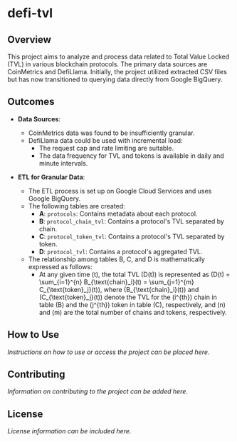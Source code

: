 # defi-tvl

## Overview
This project aims to analyze and process data related to Total Value Locked (TVL) in various blockchain protocols. The primary data sources are CoinMetrics and DefiLlama. Initially, the project utilized extracted CSV files but has now transitioned to querying data directly from Google BigQuery.

## Outcomes
- **Data Sources**:
  - CoinMetrics data was found to be insufficiently granular.
  - DefiLlama data could be used with incremental load:
    - The request cap and rate limiting are suitable.
    - The data frequency for TVL and tokens is available in daily and minute intervals.
    
- **ETL for Granular Data**:
  - The ETL process is set up on Google Cloud Services and uses Google BigQuery.
  - The following tables are created:
    - **A**: `protocols`: Contains metadata about each protocol.
    - **B**: `protocol_chain_tvl`: Contains a protocol's TVL separated by chain.
    - **C**: `protocol_token_tvl`: Contains a protocol's TVL separated by token.
    - **D**: `protocol_tvl`: Contains a protocol's aggregated TVL.
  - The relationship among tables B, C, and D is mathematically expressed as follows:
    - At any given time \(t\), the total TVL \(D(t)\) is represented as \(D(t) = \sum\_{i=1}^{n} B\_{\text{chain}\_i}(t) = \sum\_{j=1}^{m} C\_{\text{token}\_j}(t)\), where \(B\_{\text{chain}\_i}(t)\) and \(C\_{\text{token}\_j}(t)\) denote the TVL for the \(i^{th}\) chain in table \(B\) and the \(j^{th}\) token in table \(C\), respectively, and \(n\) and \(m\) are the total number of chains and tokens, respectively.

## How to Use
*Instructions on how to use or access the project can be placed here.*

## Contributing
*Information on contributing to the project can be added here.*

## License
*License information can be included here.*

